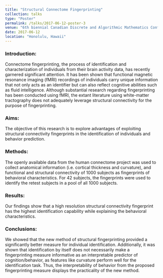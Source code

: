 ```yaml
---
title: "Structural Connectome Fingerprinting"
collection: talks
type: "Poster"
permalink: /talks/2017-06-12-poster-3
venue: "6th biennial Canadian Discrete and Algorithmic Mathematics Conference (CanaDAM)"
date: 2017-06-12
location: "Honolulu, Hawaii"
---
```


### Introduction:

Connectome fingerprinting, the process of identification and characterization of individuals from their brain activity data, has recently garnered significant attention. It has been shown that functional magnetic resonance imaging (fMRI) recordings of individuals carry unique information that not only acts as an identifier but can also reflect cognitive abilities such as fluid intelligence. Although substantial research regarding fingerprinting has been conducted using fMRI, the extant literature using white-matter tractography does not adequately leverage structural connectivity for the purpose of fingerprinting.

### Aims:

The objective of this research is to explore advantages of exploiting structural connectivity fingerprints in the identification of individuals and behavior prediction.

### Methods:

The openly available data from the human connectome project was used to collect anatomical information (i.e. cortical thickness and curvature), and functional and structural connectivity of 1000 subjects as fingerprints of behavioral characteristics. For 42 subjects, the fingerprints were used to identify the retest subjects in a pool of all 1000 subjects.

### Results:

Our findings show that a high resolution structural connectivity fingerprint has the highest identification capability while explaining the behavioral characteristics.

### Conclusions:

We showed that the new method of structural fingerprinting provided a significantly better measure for individual identification. Additionally, it was shown that identification by itself does not necessarily make a fingerprinting measure informative as an interpretable predictor of cognition/behavior, as features like curvature perform well for the identification task. Thus, the interpretability of behavior from the proposed fingerprinting measure displays the practicality of the new method.
